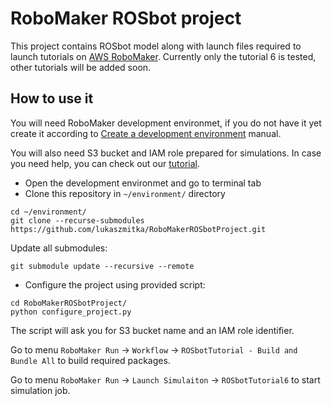 # RoboMaker ROSbot project

This project contains ROSbot model along with launch files required to launch tutorials on [AWS RoboMaker](https://aws.amazon.com/robomaker/).
Currently only the tutorial 6 is tested, other tutorials will be added soon.

## How to use it

You will need RoboMaker development environmet, if you do not have it yet create it according to [Create a development environment](https://docs.aws.amazon.com/robomaker/latest/dg/gs-build.html?shortFooter=true#gs-build-createide) manual.

You will also need S3 bucket and IAM role prepared for simulations.
In case you need help, you can check out our [tutorial](https://husarion.com/tutorials/other-tutorials/run-ros-tutorials-using-aws-robomaker/).

- Open the development environmet and go to terminal tab
- Clone this repository in `~/environment/` directory
```
cd ~/environment/
git clone --recurse-submodules https://github.com/lukaszmitka/RoboMakerROSbotProject.git
```

Update all submodules:

```
git submodule update --recursive --remote
```

- Configure the project using provided script:

```
cd RoboMakerROSbotProject/
python configure_project.py 
```

The script will ask you for S3 bucket name and an IAM role identifier. 

Go to menu `RoboMaker Run` -> `Workflow` -> `ROSbotTutorial - Build and Bundle All` to build required packages.

Go to menu `RoboMaker Run` -> `Launch Simulaiton` -> `ROSbotTutorial6` to start simulation job.
